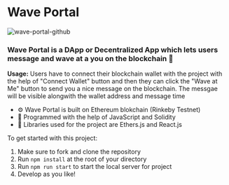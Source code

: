 # Wave Portal

![wave-portal-github](https://user-images.githubusercontent.com/105146670/167845686-3e6b8a6a-fb74-4b49-9f27-4258e40861cb.png)

### Wave Portal is a DApp or Decentralized App which lets users message and wave at a you on the blockchain 👋

**Usage:** Users have to connect their blockchain wallet with the project with the help of "Connect Wallet" button and then they can click the "Wave at Me" button to send you a nice message on the blockchain. The messgae will be visible alongwith the wallet address and message time

- ⚙ Wave Portal is built on Ethereum blokchain (Rinkeby Testnet)
- 📝 Programmed with the help of JavaScript and Solidity
- 🎨 Libraries used for the project are Ethers.js and React.js

To get started with this project:

1. Make sure to fork and clone the repository
2. Run `npm install` at the root of your directory
3. Run `npm run start` to start the local server for project
4. Develop as you like!
